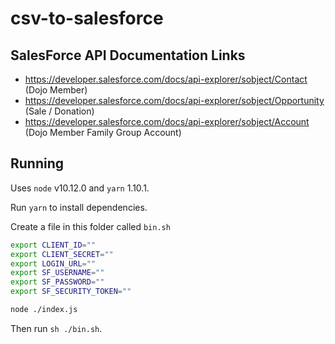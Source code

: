# csv-to-salesforce

## SalesForce API Documentation Links

* https://developer.salesforce.com/docs/api-explorer/sobject/Contact (Dojo Member)
* https://developer.salesforce.com/docs/api-explorer/sobject/Opportunity (Sale / Donation)
* https://developer.salesforce.com/docs/api-explorer/sobject/Account (Dojo Member Family Group Account)

## Running

Uses `node` v10.12.0 and `yarn` 1.10.1.

Run `yarn` to install dependencies.

Create a file in this folder called `bin.sh`

```bash
export CLIENT_ID=""
export CLIENT_SECRET=""
export LOGIN_URL=""
export SF_USERNAME=""
export SF_PASSWORD=""
export SF_SECURITY_TOKEN=""

node ./index.js
```

Then run `sh ./bin.sh`.
